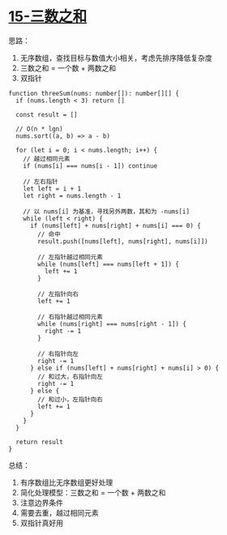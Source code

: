 # [15-三数之和](https://leetcode-cn.com/problems/3sum/)

思路：

1. 无序数组，查找目标与数值大小相关，考虑先排序降低复杂度
1. 三数之和 = 一个数 + 两数之和
1. 双指针

```ts{7,11,19,24-26,32-34}
function threeSum(nums: number[]): number[][] {
  if (nums.length < 3) return []

  const result = []

  // O(n * lgn)
  nums.sort((a, b) => a - b)

  for (let i = 0; i < nums.length; i++) {
    // 越过相同元素
    if (nums[i] === nums[i - 1]) continue

    // 左右指针
    let left = i + 1
    let right = nums.length - 1

    // 以 nums[i] 为基准，寻找另外两数，其和为 -nums[i]
    while (left < right) {
      if (nums[left] + nums[right] + nums[i] === 0) {
        // 命中
        result.push([nums[left], nums[right], nums[i]])

        // 左指针越过相同元素
        while (nums[left] === nums[left + 1]) {
          left += 1
        }

        // 左指针向右
        left += 1

        // 右指针越过相同元素
        while (nums[right] === nums[right - 1]) {
          right -= 1
        }

        // 右指针向左
        right -= 1
      } else if (nums[left] + nums[right] + nums[i] > 0) {
        // 和过大，右指针向左
        right -= 1
      } else {
        // 和过小，左指针向右
        left += 1
      }
    }
  }

  return result
}
```

总结：

1. 有序数组比无序数组更好处理
1. 简化处理模型：三数之和 = 一个数 + 两数之和
1. 注意边界条件
1. 需要去重，越过相同元素
1. 双指针真好用
